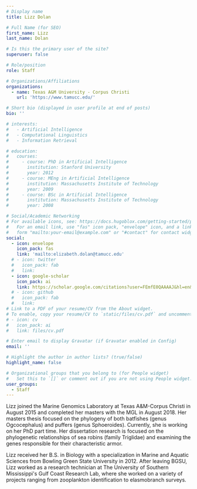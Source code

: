 ```yaml
---
# Display name
title: Lizz Dolan

# Full Name (for SEO)
first_name: Lizz 
last_name: Dolan

# Is this the primary user of the site?
superuser: false

# Role/position
role: Staff

# Organizations/Affiliations
organizations:
  - name: Texas A&M University - Corpus Christi
    url: 'https://www.tamucc.edu/'

# Short bio (displayed in user profile at end of posts)
bio: ''

# interests:
#   - Artificial Intelligence
#   - Computational Linguistics
#   - Information Retrieval

# education:
#   courses:
#     - course: PhD in Artificial Intelligence
#       institution: Stanford University
#       year: 2012
#     - course: MEng in Artificial Intelligence
#       institution: Massachusetts Institute of Technology
#       year: 2009
#     - course: BSc in Artificial Intelligence
#       institution: Massachusetts Institute of Technology
#       year: 2008

# Social/Academic Networking
# For available icons, see: https://docs.hugoblox.com/getting-started/page-builder/#icons
#   For an email link, use "fas" icon pack, "envelope" icon, and a link in the
#   form "mailto:your-email@example.com" or "#contact" for contact widget.
social:
  - icon: envelope
    icon_pack: fas
    link: 'mailto:elizabeth.dolan@tamucc.edu'
  # - icon: twitter
  #   icon_pack: fab
  #   link: 
  - icon: google-scholar
    icon_pack: ai
    link: https://scholar.google.com/citations?user=FEmfE0QAAAAJ&hl=en&oi=sra
  # - icon: github
  #   icon_pack: fab
  #   link: 
# Link to a PDF of your resume/CV from the About widget.
# To enable, copy your resume/CV to `static/files/cv.pdf` and uncomment the lines below.
# - icon: cv
#   icon_pack: ai
#   link: files/cv.pdf

# Enter email to display Gravatar (if Gravatar enabled in Config)
email: ''

# Highlight the author in author lists? (true/false)
highlight_name: false

# Organizational groups that you belong to (for People widget)
#   Set this to `[]` or comment out if you are not using People widget.
user_groups:
  - Staff
---
```


Lizz joined the Marine Genomics Laboratory at Texas A&M-Corpus Christi in August 2015 and completed her masters with the MGL in August 2018. Her masters thesis focused on the phylogeny of both batfishes (genus Ogcocephalus) and puffers (genus Sphoeroides). Currently, she is working on her PhD part time. Her dissertation research is focused on the phylogenetic relationships of sea robins (family Triglidae) and examining the genes responsible for their characteristic armor.

Lizz received her B.S. in Biology with a specialization in Marine and Aquatic Sciences from Bowling Green State University in 2012. After leaving BGSU, Lizz worked as  a research technician at The University of Southern Mississippi's Gulf Coast Research Lab, where she worked on a variety of projects ranging from zooplankton identification to elasmobranch surveys.  